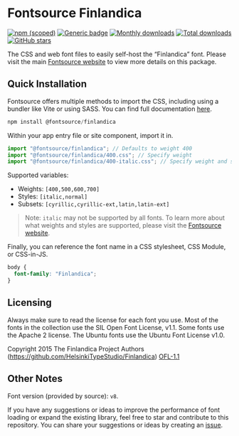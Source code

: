 # Fontsource Finlandica

[![npm (scoped)](https://img.shields.io/npm/v/@fontsource/finlandica?color=brightgreen)](https://www.npmjs.com/package/@fontsource/finlandica) [![Generic badge](https://img.shields.io/badge/fontsource-passing-brightgreen)](https://github.com/fontsource/fontsource) [![Monthly downloads](https://badgen.net/npm/dm/@fontsource/finlandica)](https://github.com/fontsource/fontsource) [![Total downloads](https://badgen.net/npm/dt/@fontsource/finlandica)](https://github.com/fontsource/fontsource) [![GitHub stars](https://img.shields.io/github/stars/fontsource/fontsource.svg?style=social&label=Star)](https://github.com/fontsource/fontsource/stargazers)

The CSS and web font files to easily self-host the “Finlandica” font. Please visit the main [Fontsource website](https://fontsource.org/fonts/finlandica) to view more details on this package.

## Quick Installation

Fontsource offers multiple methods to import the CSS, including using a bundler like Vite or using SASS. You can find full documentation [here](https://fontsource.org/docs/getting-started/introduction).

```javascript
npm install @fontsource/finlandica
```

Within your app entry file or site component, import it in.

```javascript
import "@fontsource/finlandica"; // Defaults to weight 400
import "@fontsource/finlandica/400.css"; // Specify weight
import "@fontsource/finlandica/400-italic.css"; // Specify weight and style
```

Supported variables:
- Weights: `[400,500,600,700]`
- Styles: `[italic,normal]`
- Subsets: `[cyrillic,cyrillic-ext,latin,latin-ext]`

> Note: `italic` may not be supported by all fonts. To learn more about what weights and styles are supported, please visit the [Fontsource website](https://fontsource.org/fonts/finlandica).

Finally, you can reference the font name in a CSS stylesheet, CSS Module, or CSS-in-JS.

```css
body {
  font-family: "Finlandica";
}
```

## Licensing
Always make sure to read the license for each font you use. Most of the fonts in the collection use the SIL Open Font License, v1.1. Some fonts use the Apache 2 license. The Ubuntu fonts use the Ubuntu Font License v1.0.

Copyright 2015 The Finlandica Project Authors (https://github.com/HelsinkiTypeStudio/Finlandica)
[OFL-1.1](https://openfontlicense.org)

## Other Notes
Font version (provided by source): `v8`.

If you have any suggestions or ideas to improve the performance of font loading or expand the existing library, feel free to star and contribute to this repository. You can share your suggestions or ideas by creating an [issue](https://github.com/fontsource/fontsource/issues).